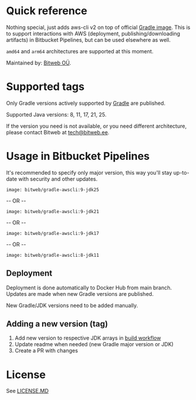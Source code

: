 # Quick reference

Nothing special, just adds aws-cli v2 on top of official [Gradle image](https://hub.docker.com/_/gradle). This is to 
support interactions with AWS (deployment, publishing/downloading artifacts) in Bitbucket Pipelines, but can be used 
elsewhere as well. 

`amd64` and `arm64` architectures are supported at this moment.

Maintained by: [Bitweb OÜ](https://bitweb.ee).

# Supported tags

Only Gradle versions actively supported by [Gradle](https://endoflife.date/gradle) are published.

Supported Java versions: 8, 11, 17, 21, 25.

If the version you need is not available, or you need different architecture, please contact Bitweb at [tech@bitweb.ee](mailto:tech@bitweb.ee).

# Usage in Bitbucket Pipelines

It's recommended to specify only major version, this way you'll stay up-to-date with security and other updates.

    image: bitweb/gradle-awscli:9-jdk25

-- OR --

    image: bitweb/gradle-awscli:9-jdk21

-- OR --

    image: bitweb/gradle-awscli:9-jdk17

-- OR --

    image: bitweb/gradle-awscli:8-jdk11

## Deployment

Deployment is done automatically to Docker Hub from main branch. Updates are made when new Gradle versions are published.

New Gradle/JDK versions need to be added manually.

## Adding a new version (tag)

1. Add new version to respective JDK arrays in [build workflow](https://github.com/BitWeb/docker-gradle-awscli/blob/main/.github/workflows/build.yml)
2. Update readme when needed (new Gradle major version or JDK)
3. Create a PR with changes

# License

See [LICENSE.MD](https://github.com/BitWeb/docker-gradle-awscli/blob/main/LICENSE.MD)
